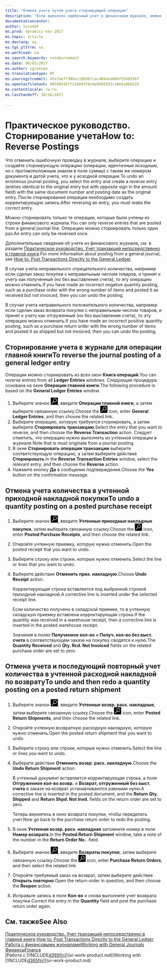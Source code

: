 ```yaml
---
title: "Отмена учета путем учета сторнирующей операции"
description: "Если выполнен ошибочный учет в финансовом журнале, можно воспользоваться функцией сторнирования транзакции, чтобы отменить учет, сохранив корректный след аудита."
documentationcenter: 
author: SorenGP
ms.prod: dynamics-nav-2017
ms.topic: article
ms.devlang: na
ms.tgt_pltfrm: na
ms.workload: na
ms.search.keywords: reimbursement
ms.date: 08/03/2017
ms.author: sgroespe
ms.translationtype: HT
ms.sourcegitcommit: 4fefaef7380ac10836fcac404eea006f55d8556f
ms.openlocfilehash: 90598545ff216b03f8c6e9b85933c10e5a8b6525
ms.contentlocale: ru-ru
ms.lasthandoff: 10/16/2017

---
```

# <a name="how-to-reverse-postings"></a><span data-ttu-id="8a0d4-103">Практическое руководство. Сторнирование учета</span><span class="sxs-lookup"><span data-stu-id="8a0d4-103">How to: Reverse Postings</span></span>
<span data-ttu-id="8a0d4-104">Что отменить ошибочную проводку в журнале, выберите операцию и создайте сторнирующую операцию (операции, идентичные исходным, но с противоположным знаком в поле суммы) с таким же номером документа и датой учета, что и у исходной операции.</span><span class="sxs-lookup"><span data-stu-id="8a0d4-104">To undo an erroneous journal posting, you select the entry and create a reverse entry (entries identical to the original entry but with opposite sign in the amount field) with the same document number and posting date as the original entry.</span></span> <span data-ttu-id="8a0d4-105">После сторнирования операции необходимо создать корректирующую запись.</span><span class="sxs-lookup"><span data-stu-id="8a0d4-105">After reversing an entry, you must make the correct entry.</span></span>

<span data-ttu-id="8a0d4-106">Можно сторнировать только те операции, которые были учтены из строки финансового журнала.</span><span class="sxs-lookup"><span data-stu-id="8a0d4-106">You can only reverse entries that are posted from a general journal line.</span></span> <span data-ttu-id="8a0d4-107">Операцию можно сторнировать только один раз.</span><span class="sxs-lookup"><span data-stu-id="8a0d4-107">An entry can only be reversed once.</span></span>

<span data-ttu-id="8a0d4-108">Дополнительные сведения об учете из финансового журнала, см. в разделе [Практическое руководство. Учет транзакций непосредственно в главной книге](finance-how-post-transactions-directly.md).</span><span class="sxs-lookup"><span data-stu-id="8a0d4-108">For more information about posting from a general journal, see [How to: Post Transactions Directly to the General Ledger](finance-how-post-transactions-directly.md).</span></span>

<span data-ttu-id="8a0d4-109">В случае учета неправильного отрицательного количества, например если сделан заказ покупки с неправильным числом товаров, и принят к учету как полученный (но без выставления счета), то эту операцию можно отменить.</span><span class="sxs-lookup"><span data-stu-id="8a0d4-109">If you have made an incorrect negative quantity posting, such as a purchase order with the wrong number of items and posted it as received but not invoiced, then you can undo the posting.</span></span>

<span data-ttu-id="8a0d4-110">В случае учета неправильного положительного количества, например если сделан заказ возврата покупки с неправильным числом товаров, и принят к учету как отгруженный (но без выставления счета), то эту операцию можно отменить.</span><span class="sxs-lookup"><span data-stu-id="8a0d4-110">If you have made an incorrect positive quantity posting, such as a purchase return order with the wrong number of items and posted it as shipped but not invoiced, then you can undo the posting.</span></span>   

## <a name="to-reverse-the-journal-posting-of-a-general-ledger-entry"></a><span data-ttu-id="8a0d4-111">Сторнирование учета в журнале для операции главной книги</span><span class="sxs-lookup"><span data-stu-id="8a0d4-111">To reverse the journal posting of a general ledger entry</span></span>
<span data-ttu-id="8a0d4-112">Операции можно сторнировать из всех окон **Книга операций**.</span><span class="sxs-lookup"><span data-stu-id="8a0d4-112">You can reverse entries from all **Ledger Entries** windows.</span></span> <span data-ttu-id="8a0d4-113">Следующая процедура основана на окне **Операции главной книги**.</span><span class="sxs-lookup"><span data-stu-id="8a0d4-113">The following procedure is based on the **General Ledger Entries** window.</span></span>
1. <span data-ttu-id="8a0d4-114">Выберите значок ![Поиск страницы или отчета](media/ui-search/search_small.png "Значок поиска страницы или отчета"), введите **Операции главной книги**, а затем выберите связанную ссылку.</span><span class="sxs-lookup"><span data-stu-id="8a0d4-114">Choose the ![Search for Page or Report](media/ui-search/search_small.png "Search for Page or Report icon") icon, enter **General Ledger Entries**, and then choose the related link.</span></span>
2. <span data-ttu-id="8a0d4-115">Выберите операцию, которую требуется сторнировать, а затем выберите **Сторнировать транзакцию**.</span><span class="sxs-lookup"><span data-stu-id="8a0d4-115">Select the entry that you want to reverse, and then choose the **Reverse Transaction** action.</span></span> <span data-ttu-id="8a0d4-116">Следует отметить, что операцию нужно выполнять из учтенной операции в журнале.</span><span class="sxs-lookup"><span data-stu-id="8a0d4-116">Note that is must originate from a journal posting.</span></span>
3. <span data-ttu-id="8a0d4-117">В окне **Сторнировать операции транзакции** выберите соответствующую операцию, а затем выберите действие **Сторнировать**.</span><span class="sxs-lookup"><span data-stu-id="8a0d4-117">In the **Reverse Transaction Entries** window, select the relevant entry, and then choose the **Reverse** action.</span></span>
4. <span data-ttu-id="8a0d4-118">Нажмите кнопку **Да** в сообщении подтверждения.</span><span class="sxs-lookup"><span data-stu-id="8a0d4-118">Choose the **Yes** button on the confirmation message.</span></span>

## <a name="to-undo-a-quantity-posting-on-a-posted-purchase-receipt"></a><span data-ttu-id="8a0d4-119">Отмена учета количества в учтенной приходной накладной покупки</span><span class="sxs-lookup"><span data-stu-id="8a0d4-119">To undo a quantity posting on a posted purchase receipt</span></span>  

1.  <span data-ttu-id="8a0d4-120">Выберите значок ![Поиск страницы или отчета](media/ui-search/search_small.png "Значок поиска страницы или отчета"), введите **Учтенные приходные накладные покупки**, затем выберите связанную ссылку.</span><span class="sxs-lookup"><span data-stu-id="8a0d4-120">Choose the ![Search for Page or Report](media/ui-search/search_small.png "Search for Page or Report icon") icon, enter **Posted Purchase Receipts**, and then choose the related link.</span></span>  
2.  <span data-ttu-id="8a0d4-121">Откройте учтенную приемку, которую нужно отменить.</span><span class="sxs-lookup"><span data-stu-id="8a0d4-121">Open the posted receipt that you want to undo.</span></span>  
3.  <span data-ttu-id="8a0d4-122">Выберите строку или строки, которые нужно отменить.</span><span class="sxs-lookup"><span data-stu-id="8a0d4-122">Select the line or lines that you want to undo.</span></span>  
4.  <span data-ttu-id="8a0d4-123">Выберите действие **Отменить прих. накладную**.</span><span class="sxs-lookup"><span data-stu-id="8a0d4-123">Choose **Undo Receipt** action.</span></span>

    <span data-ttu-id="8a0d4-124">Корректирующая строка вставляется под выбранной строкой приходной накладной.</span><span class="sxs-lookup"><span data-stu-id="8a0d4-124">A corrective line is inserted under the selected receipt line.</span></span>  

    <span data-ttu-id="8a0d4-125">Если количество получено в складской приемке, то в учтенную складскую приемку вставлена корректирующая строка.</span><span class="sxs-lookup"><span data-stu-id="8a0d4-125">If the quantity was received in a warehouse receipt, then a corrective line is inserted in the posted warehouse receipt.</span></span>  

    <span data-ttu-id="8a0d4-126">Значения в полях **Полученное кол-во** и **Получ. кол-во без выст. счета** в соответствующем заказе на покупку сводятся к нулю.</span><span class="sxs-lookup"><span data-stu-id="8a0d4-126">The **Quantity Received** and **Qty. Rcd. Not Invoiced** fields on the related purchase order are set to zero.</span></span>

## <a name="to-undo-and-then-redo-a-quantity-posting-on-a-posted-return-shipment"></a><span data-ttu-id="8a0d4-127">Отмена учета и последующий повторный учет количества в учтенной расходной накладной по возврату</span><span class="sxs-lookup"><span data-stu-id="8a0d4-127">To undo and then redo a quantity posting on a posted return shipment</span></span>

1.  <span data-ttu-id="8a0d4-128">Выберите значок ![Поиск страницы или отчета](media/ui-search/search_small.png "Значок поиска страницы или отчета"), введите **Учтенные возвр. расх. накладные**, затем выберите связанную ссылку.</span><span class="sxs-lookup"><span data-stu-id="8a0d4-128">Choose the ![Search for Page or Report](media/ui-search/search_small.png "Search for Page or Report icon") icon, enter **Posted Return Shipments**, and then choose the related link.</span></span>  
2.  <span data-ttu-id="8a0d4-129">Откройте учтенную возвратную расходную накладную, которую нужно отменить.</span><span class="sxs-lookup"><span data-stu-id="8a0d4-129">Open the posted return shipment that you want to undo.</span></span>
3. <span data-ttu-id="8a0d4-130">Выберите строку или строки, которые нужно отменить.</span><span class="sxs-lookup"><span data-stu-id="8a0d4-130">Select the line or lines you want to undo.</span></span>  

4.  <span data-ttu-id="8a0d4-131">Выберите действие **Отменить возвр. расх. накладную**.</span><span class="sxs-lookup"><span data-stu-id="8a0d4-131">Choose the **Undo Return Shipment** action.</span></span>  

    <span data-ttu-id="8a0d4-132">В учтенный документ вставляется корректирующая строка, а поля **Отгруженное кол-во возвр.** и **Возврат, отгруженный без выст. счета** в заказе на возврат устанавливаются равными нулю.</span><span class="sxs-lookup"><span data-stu-id="8a0d4-132">A corrective line is inserted in the posted document, and the **Return Qty. Shipped** and **Return Shpd. Not Invd.** fields on the return order are set to zero.</span></span>  

    <span data-ttu-id="8a0d4-133">Теперь вернитесь в окно возврата покупки, чтобы переделать учет.</span><span class="sxs-lookup"><span data-stu-id="8a0d4-133">Now go back to the purchase return order to redo the posting.</span></span>  

5.  <span data-ttu-id="8a0d4-134">В окне **Учтенная возвр. расх. накладная** запомните номер в поле **Номер возврата**.</span><span class="sxs-lookup"><span data-stu-id="8a0d4-134">In the **Posted Return Shipment** window, take a note of the number in the **Return Order No.**</span></span> <span data-ttu-id="8a0d4-135">.</span><span class="sxs-lookup"><span data-stu-id="8a0d4-135">field.</span></span>  
6.  <span data-ttu-id="8a0d4-136">Выберите значок ![Поиск страницы или отчета](media/ui-search/search_small.png "Значок поиска страницы или отчета"), введите **Возвраты покупок**, затем выберите связанную ссылку.</span><span class="sxs-lookup"><span data-stu-id="8a0d4-136">Choose the ![Search for Page or Report](media/ui-search/search_small.png "Search for Page or Report icon") icon, enter **Purchase Return Orders**, and then select the related link.</span></span>  
7.  <span data-ttu-id="8a0d4-137">Откройте требуемый заказ на возврат, затем выберите действие **Открыть повторно**.</span><span class="sxs-lookup"><span data-stu-id="8a0d4-137">Open the return order in question, and then choose the **Reopen** action.</span></span>  
8.  <span data-ttu-id="8a0d4-138">Исправьте запись в поле **Кол-во** и снова выполните учет возврата покупки.</span><span class="sxs-lookup"><span data-stu-id="8a0d4-138">Correct the entry in the **Quantity** field and post the purchase return order again.</span></span>  

## <a name="see-also"></a><span data-ttu-id="8a0d4-139">См. также</span><span class="sxs-lookup"><span data-stu-id="8a0d4-139">See Also</span></span>
<span data-ttu-id="8a0d4-140">[Практическое руководство. Учет транзакций непосредственно в главной книге](finance-how-post-transactions-directly.md).</span><span class="sxs-lookup"><span data-stu-id="8a0d4-140">[How to: Post Transactions Directly to the General Ledger](finance-how-post-transactions-directly.md)</span></span>  
[<span data-ttu-id="8a0d4-141">Работа с финансовыми журналами</span><span class="sxs-lookup"><span data-stu-id="8a0d4-141">Working with General Journals</span></span>](ui-work-general-journals.md)  
[<span data-ttu-id="8a0d4-142">Финансы</span><span class="sxs-lookup"><span data-stu-id="8a0d4-142">Finance</span></span>](finance.md)  
<span data-ttu-id="8a0d4-143">[Работа с [!INCLUDE[d365fin](includes/d365fin_md.md)]](ui-work-product.md)</span><span class="sxs-lookup"><span data-stu-id="8a0d4-143">[Working with [!INCLUDE[d365fin](includes/d365fin_md.md)]](ui-work-product.md)</span></span>  

